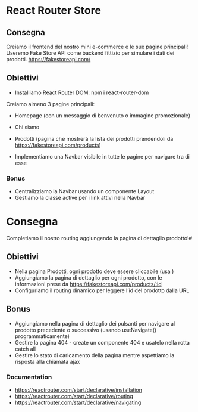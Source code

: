 # React Router Store

## Consegna

Creiamo il frontend del nostro mini e-commerce e le sue pagine principali! Useremo Fake Store API come backend fittizio per simulare i dati dei prodotti.
https://fakestoreapi.com/

## Obiettivi

- Installiamo React Router DOM: npm i react-router-dom

Creiamo almeno 3 pagine principali:

- Homepage (con un messaggio di benvenuto o immagine promozionale)
- Chi siamo
- Prodotti (pagina che mostrerà la lista dei prodotti prendendoli da https://fakestoreapi.com/products)

- Implementiamo una Navbar visibile in tutte le pagine per navigare tra di esse

### Bonus

- Centralizziamo la Navbar usando un componente Layout
- Gestiamo la classe active per i link attivi nella Navbar

# Consegna

Completiamo il nostro routing aggiungendo la pagina di dettaglio prodotto!#

## Obiettivi

- Nella pagina Prodotti, ogni prodotto deve essere cliccabile (usa <Link>)
- Aggiungiamo la pagina di dettaglio per ogni prodotto, con le informazioni prese da https://fakestoreapi.com/products/:id
- Configuriamo il routing dinamico per leggere l’id del prodotto dalla URL

## Bonus

- Aggiungiamo nella pagina di dettaglio dei pulsanti per navigare al prodotto precedente o successivo (usando useNavigate() programmaticamente)
- Gestire la pagina 404 - create un componente 404 e usatelo nella rotta catch all
- Gestire lo stato di caricamento della pagina mentre aspettiamo la risposta alla chiamata ajax

### Documentation

- https://reactrouter.com/start/declarative/installation
- https://reactrouter.com/start/declarative/routing
- https://reactrouter.com/start/declarative/navigating
